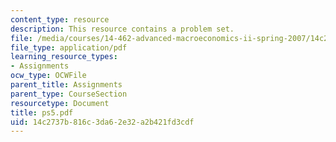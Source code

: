 ```yaml
---
content_type: resource
description: This resource contains a problem set.
file: /media/courses/14-462-advanced-macroeconomics-ii-spring-2007/14c2737b816c3da62e32a2b421fd3cdf_ps5.pdf
file_type: application/pdf
learning_resource_types:
- Assignments
ocw_type: OCWFile
parent_title: Assignments
parent_type: CourseSection
resourcetype: Document
title: ps5.pdf
uid: 14c2737b-816c-3da6-2e32-a2b421fd3cdf
---
```

